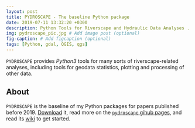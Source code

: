 ```yaml
---
layout: post
title: PYDROSCAPE - The baseline Python package
date: 2019-07-11 13:32:20 +0300
description: Python Tools for Riverscape and Hydraulic Data Analyses . # Add post description (optional)
img: pydroscape_pic.jpg # Add image post (optional)
fig-caption: # Add figcaption (optional)
tags: [Python, gdal, QGIS, qgs]
---
```

`PYDROSCAPE` provides *Python3* tools for many sorts of riverscape-related analyses, including tools for geodata statistics, plotting and processing of other data.

## About

`PYDROSCAPE` is the baseline of my Python packages for papers published before 2019. [Download](https://github.com/sschwindt/pydroscape/zipball/master) it, read more on the [`pydroscape` gihub pages](https://sschwindt.github.io/pydroscape/), and read its [wiki](https://sschwindt.github.io/pydroscape/#documentation-wiki) to get started.